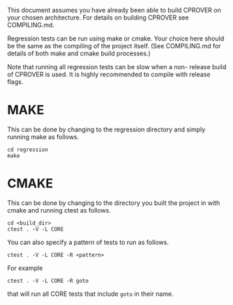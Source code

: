 This document assumes you have already been able to build CPROVER on
your chosen architecture. For details on building CPROVER see
COMPILING.md.

Regression tests can be run using make or cmake. Your choice here
should be the same as the compiling of the project itself. (See
COMPILING.md for details of both make and cmake build processes.)

Note that running all regression tests can be slow when a non-
release build of CPROVER is used. It is highly recommended to
compile with release flags.

# MAKE

This can be done by changing to the regression directory and
simply running make as follows.
```
cd regression
make
```

# CMAKE

This can be done by changing to the directory you built the
project in with cmake and running ctest as follows.
```
cd <build_dir>
ctest . -V -L CORE
```
You can also specify a pattern of tests to run as follows.
```
ctest . -V -L CORE -R <pattern>
```
For example
```
ctest . -V -L CORE -R goto
```
that will run all CORE tests that include `goto` in their
name.

